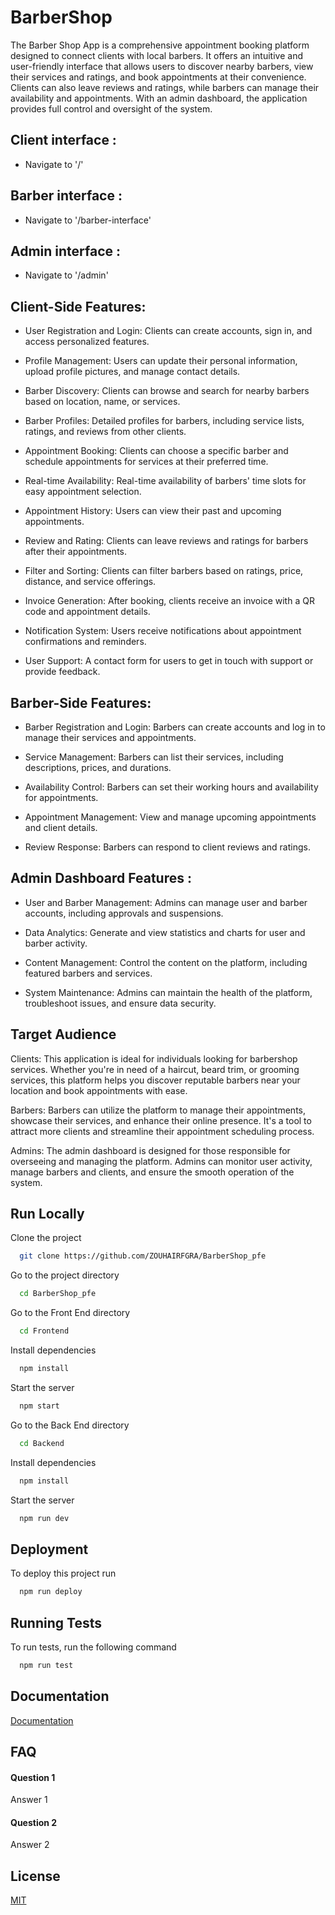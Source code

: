 
# BarberShop

The Barber Shop App is a comprehensive appointment booking platform designed to connect clients with local barbers. It offers an intuitive and user-friendly interface that allows users to discover nearby barbers, view their services and ratings, and book appointments at their convenience. Clients can also leave reviews and ratings, while barbers can manage their availability and appointments. With an admin dashboard, the application provides full control and oversight of the system.

## Client interface : 
- Navigate to '/'
## Barber interface : 
- Navigate to '/barber-interface'
## Admin interface : 
- Navigate to '/admin'
## Client-Side Features:

- User Registration and Login: Clients can create accounts, sign in, and access personalized features.

- Profile Management: Users can update their personal information, upload profile pictures, and manage contact details.

- Barber Discovery: Clients can browse and search for nearby barbers based on location, name, or services.

- Barber Profiles: Detailed profiles for barbers, including service lists, ratings, and reviews from other clients.

- Appointment Booking: Clients can choose a specific barber and schedule appointments for services at their preferred time.

- Real-time Availability: Real-time availability of barbers' time slots for easy appointment selection.

- Appointment History: Users can view their past and upcoming appointments.

- Review and Rating: Clients can leave reviews and ratings for barbers after their appointments.

- Filter and Sorting: Clients can filter barbers based on ratings, price, distance, and service offerings.

- Invoice Generation: After booking, clients receive an invoice with a QR code and appointment details.

- Notification System: Users receive notifications about appointment confirmations and reminders.

- User Support: A contact form for users to get in touch with support or provide feedback.

## Barber-Side Features:

- Barber Registration and Login: Barbers can create accounts and log in to manage their services and appointments.

- Service Management: Barbers can list their services, including descriptions, prices, and durations.

- Availability Control: Barbers can set their working hours and availability for appointments.

- Appointment Management: View and manage upcoming appointments and client details.

- Review Response: Barbers can respond to client reviews and ratings.

## Admin Dashboard Features  :

- User and Barber Management: Admins can manage user and barber accounts, including approvals and suspensions.

- Data Analytics: Generate and view statistics and charts for user and barber activity.

- Content Management: Control the content on the platform, including featured barbers and services.

- System Maintenance: Admins can maintain the health of the platform, troubleshoot issues, and ensure data security.
## Target Audience
Clients: This application is ideal for individuals looking for barbershop services. Whether you're in need of a haircut, beard trim, or grooming services, this platform helps you discover reputable barbers near your location and book appointments with ease.

Barbers: Barbers can utilize the platform to manage their appointments, showcase their services, and enhance their online presence. It's a tool to attract more clients and streamline their appointment scheduling process.

Admins: The admin dashboard is designed for those responsible for overseeing and managing the platform. Admins can monitor user activity, manage barbers and clients, and ensure the smooth operation of the system.
## Run Locally

Clone the project

```bash
  git clone https://github.com/ZOUHAIRFGRA/BarberShop_pfe
```

Go to the project directory

```bash
  cd BarberShop_pfe
```

Go to the Front End directory

```bash
  cd Frontend
```
Install dependencies

```bash
  npm install
```

Start the server

```bash
  npm start
```
Go to the Back End directory

```bash
  cd Backend
```
Install dependencies

```bash
  npm install
```

Start the server

```bash
  npm run dev
```


## Deployment

To deploy this project run

```bash
  npm run deploy
```


## Running Tests

To run tests, run the following command

```bash
  npm run test
```


## Documentation

[Documentation](https://linktodocumentation)


## FAQ

#### Question 1

Answer 1

#### Question 2

Answer 2


## License

[MIT](https://choosealicense.com/licenses/mit/)

